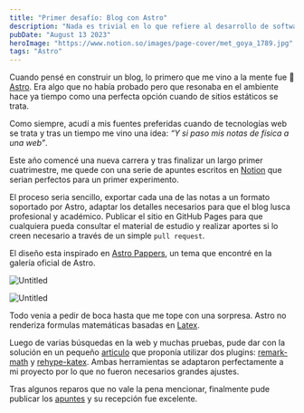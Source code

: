```yaml
---
title: "Primer desafío: Blog con Astro"
description: "Nada es trivial en lo que refiere al desarrollo de software. Ni siquiera un Blog."
pubDate: "August 13 2023"
heroImage: "https://www.notion.so/images/page-cover/met_goya_1789.jpg"
tags: "Astro"
---
```


Cuando pensé en construir un blog, lo primero que me vino a la mente fue 🚀[Astro](https://astro.build/). Era algo que no había probado pero que resonaba en el ambiente hace ya tiempo como una perfecta opción cuando de sitios estáticos se trata.

Como siempre, acudí a mis fuentes preferidas cuando de tecnologías web se trata y tras un tiempo me vino una idea: _“Y si paso mis notas de física a una web”_.

Este año comencé una nueva carrera y tras finalizar un largo primer cuatrimestre, me quede con una serie de apuntes escritos en [Notion](https://www.notion.so/) que serian perfectos para un primer experimento.

El proceso seria sencillo, exportar cada una de las notas a un formato soportado por Astro, adaptar los detalles necesarios para que el blog lusca profesional y académico. Publicar el sitio en GitHub Pages para que cualquiera pueda consultar el material de estudio y realizar aportes si lo creen necesario a través de un simple `pull request`.

El diseño esta inspirado en [Astro Pappers](https://astro.build/themes/details/astro-paper/), un tema que encontré en la galería oficial de Astro.

![Untitled](/Primer%20desafi%CC%81o%20Blog%20con%20Astro%2023c744d45581401a9012bd6894a3ed6d/Untitled.png)

![Untitled](/Primer%20desafi%CC%81o%20Blog%20con%20Astro%2023c744d45581401a9012bd6894a3ed6d/Untitled%201.png)

Todo venia a pedir de boca hasta que me tope con una sorpresa. Astro no renderiza formulas matemáticas basadas en [Latex](https://www.latex-project.org/).

Luego de varias búsquedas en la web y muchas pruebas, pude dar con la solución en un pequeño [articulo](https://www.ileumas.com/writing/2022/03/astro-math-katex/) que proponía utilizar dos plugins: [remark-math](https://www.npmjs.com/package/remark-math) y [rehype-katex](https://www.npmjs.com/package/rehype-katex). Ambas herramientas se adaptaron perfectamente a mi proyecto por lo que no fueron necesarios grandes ajustes.

Tras algunos reparos que no vale la pena mencionar, finalmente pude publicar los [apuntes](https://joackob.github.io/fisica1q/) y su recepción fue excelente.
